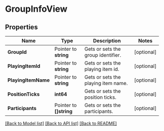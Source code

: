 # GroupInfoView

## Properties

Name | Type | Description | Notes
------------ | ------------- | ------------- | -------------
**GroupId** | Pointer to **string** | Gets or sets the group identifier. | [optional] 
**PlayingItemId** | Pointer to **string** | Gets or sets the playing item id. | [optional] 
**PlayingItemName** | Pointer to **string** | Gets or sets the playing item name. | [optional] 
**PositionTicks** | **int64** | Gets or sets the position ticks. | [optional] 
**Participants** | Pointer to **[]string** | Gets or sets the participants. | [optional] 

[[Back to Model list]](../README.md#documentation-for-models) [[Back to API list]](../README.md#documentation-for-api-endpoints) [[Back to README]](../README.md)



